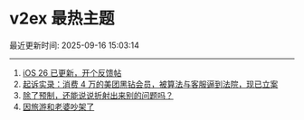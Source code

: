 # v2ex 最热主题

最近更新时间: 2025-09-16 15:03:14

--- 
1. [iOS 26 已更新，开个反馈帖](https://www.v2ex.com/t/1159470) 
2. [起诉实录：消费 4 万的美团黑钻会员，被算法与客服逼到法院，现已立案](https://www.v2ex.com/t/1159485) 
3. [除了预制，还能说说折射出来别的问题吗？](https://www.v2ex.com/t/1159503) 
4. [因旅游和老婆吵架了](https://www.v2ex.com/t/1159535) 
